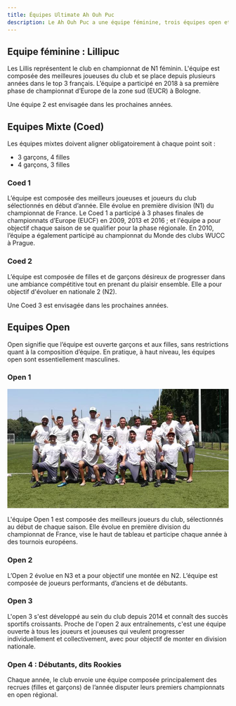 ```yaml
---
title: Équipes Ultimate Ah Ouh Puc
description: Le Ah Ouh Puc a une équipe féminine, trois équipes open et deux équipes coed qui participent chaque année aux championnats de France d'Ultimate.
---
```


## Equipe féminine : Lillipuc

Les Lillis représentent le club en championnat de N1 féminin. L'équipe est composée
des meilleures joueuses du club et se place depuis plusieurs années dans le top
3 français. L’équipe a participé en 2018 à sa première phase de championnat
d’Europe de la zone sud (EUCR) à Bologne.

Une équipe 2 est envisagée dans les prochaines années.


## Equipes Mixte (Coed)

Les équipes mixtes doivent aligner obligatoirement à chaque point soit :

* 3 garçons, 4 filles
* 4 garçons, 3 filles

### Coed 1

L’équipe est composée des meilleurs joueuses et joueurs du club sélectionnés en
début d’année. Elle évolue en première division (N1) du championnat de France.
Le Coed 1 a participé à 3 phases finales de championnats d’Europe (EUCF) en
2009, 2013 et 2016 ; et l'équipe a pour objectif chaque saison de se qualifier
pour la phase régionale.  En 2010, l’équipe a également participé au
championnat du Monde des clubs WUCC à Prague.

### Coed 2

L’équipe est composée de filles et de garçons désireux de progresser dans une
ambiance compétitive tout en prenant du plaisir ensemble. Elle a pour objectif d'évoluer en nationale 2 (N2).

Une Coed 3 est envisagée dans les prochaines années.
 
##  Equipes Open

Open signifie que l’équipe est ouverte garçons et aux filles, sans restrictions
quant à la composition d’équipe. En pratique, à haut niveau, les équipes open
sont essentiellement masculines.

###  Open 1

![Open1 2018](open1-2018.jpg)

L'équipe Open 1 est composée des meilleurs joueurs du club, sélectionnés au
début de chaque saison.  Elle évolue en première division du championnat de
France, vise le haut de tableau et participe chaque année à des tournois
européens.

 
### Open 2

L’Open 2 évolue en N3 et a pour objectif une montée en N2. L’équipe est
composée de joueurs performants, d’anciens et de débutants.

 

### Open 3

L'open 3 s'est développé au sein du club depuis 2014 et connaît des succès
sportifs croissants. Proche de l'open 2 aux entraînements, c'est une équipe
ouverte à tous les joueurs et joueuses qui veulent progresser individuellement
et collectivement, avec pour objectif de monter en division nationale.

### Open 4 : Débutants, dits Rookies

Chaque année, le club envoie une équipe composée principalement des recrues
(filles et garçons) de l’année disputer leurs premiers championnats en open régional.


